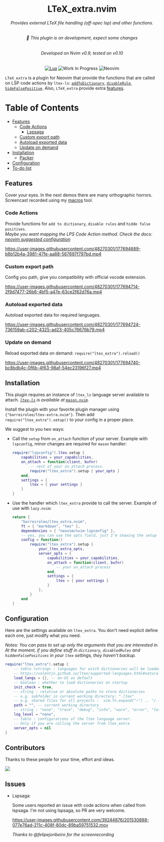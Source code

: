<!-- LTeX: language=en-US -->
<div align="center">

# LTeX_extra.nvim
<h6>Provides external LTeX file handling (off-spec lsp) and other functions.</h6>
<h6>🚧 This plugin is on development, expect some changes</h6>
<h6>Developed on Nvim v0.9, tested on v0.10</h6>


[![Lua](https://img.shields.io/badge/Lua-blue.svg?style=for-the-badge&logo=lua)](http://www.lua.org)
![Work In Progress](https://img.shields.io/badge/Work%20In%20Progress-orange?style=for-the-badge)
![Neovim](https://img.shields.io/badge/NeoVim-%2357A143.svg?&style=for-the-badge&logo=neovim&logoColor=white)
<!-- [![Neovim Nightly](https://img.shields.io/badge/Neovim%20Nightly-green.svg?style=for-the-badge&logo=neovim)](https://neovim.io) -->
</div>

`LTeX_extra` is a plugin for Neovim that provide the functions that are called on LSP code actions by `ltex-ls`:
[`addToDictionary`](https://valentjn.github.io/ltex/ltex-ls/server-usage.html#_ltexhidefalsepositives-client),
[`disableRule`](https://valentjn.github.io/ltex/ltex-ls/server-usage.html#_ltexdisablerules-client),
[`hideFalsePositive`](https://valentjn.github.io/ltex/ltex-ls/server-usage.html#_ltexaddtodictionary-client).
Also, `LTeX_extra` provide extra [features](#features).


# Table of Contents

- [Features](#features)
    - [Code Actions](#code-actions)
        - [Lspsaga](#lspsaga)
    - [Custom export path](#custom-export-path)
    - [Autoload exported data](#autoload-exported-data)
    - [Update on demand](#update-on-demand)
- [Installation](#installation)
    - [Packer](#packer)
- [Configuration](#configuration)
- [To-do list](#to-do-list)

## Features
Cover your eyes. In the next demos there are many orthographic horrors.
Screencast recorded using my [macros](https://github.com/barreiroleo/macros) tool.

### Code Actions
Provide functions for `add to dictionary`, `disable rules` and `hidde false positives`.\
*Maybe you want mapping the LPS Code Action method.
Check the docs: [neovim suggested configuration](https://github.com/neovim/nvim-lspconfig#suggested-configuration)*

https://user-images.githubusercontent.com/48270301/177694689-b6b12b4a-3981-47fe-aa88-567697f797bd.mp4

### Custom export path
Config you path, give you compatibility with official vscode extension.

https://user-images.githubusercontent.com/48270301/177694714-2f9d7477-26b6-4bf5-a47e-63ce2f82d76a.mp4

### Autoload exported data
Autoload exported data for required languages.

https://user-images.githubusercontent.com/48270301/177694724-736159ab-c202-4325-ad23-405c76676b79.mp4

### Update on demand
Reload exported data on demand: `require("ltex_extra").reload()`

https://user-images.githubusercontent.com/48270301/177694740-bc8bdb4c-0f6b-4f63-98af-54ec23196f27.mp4

## Installation
This plugin requires an instance of `ltex_ls` language server available to attach.
*[`ltex-ls`](https://github.com/valentjn/ltex-ls) is available at [`mason.nvim`](https://github.com/williamboman/mason.nvim).*

Install the plugin with your favorite plugin manager using `{"barreiroleo/ltex-extra.nvim"}`.
Then add `require("ltex_extra").setup()` to your config in a proper place.

We suggest to you two ways:
- Call the `setup` from `on_attach` function of your server. Example with
`lspconfig`, minor changes are required for `mason` handler:
    ```lua
    require("lspconfig").ltex.setup {
        capabilities = your_capabilities,
        on_attach = function(client, bufnr)
            -- rest of your on_attach process.
            require("ltex_extra").setup { your_opts }
        end,
        settings = {
            ltex = { your settings }
        }
    }
    ```
- Use the handler which `ltex_extra` provide to call the server. Example of use with `lazy.nvim`:

    ```lua
    return {
        "barreiroleo/ltex_extra.nvim",
        ft = { "markdown", "tex" },
        dependencies = { "neovim/nvim-lspconfig" },
        -- yes, you can use the opts field, just I'm showing the setup explicitly
        config = function()
            require("ltex_extra").setup {
                your_ltex_extra_opts,
                server_opts = {
                    capabilities = your_capabilities,
                    on_attach = function(client, bufnr)
                        -- your on_attach process
                    end,
                    settings = {
                        ltex = { your settings }
                    }
                },
            }
        end
    }
    ```

## Configuration

Here are the settings available on `ltex_extra`. You don't need explicit define each
one, just modify what you need.

*Notes: You can pass to set up only the arguments that you are interested in.
At the moment, if you define stuff in `dictionary`, `disabledRules` and
`hiddenFalsePositives` in your `ltex` settings, they haven't backup.*

```lua
require("ltex_extra").setup {
    -- table <string> : languages for witch dictionaries will be loaded, e.g. { "es-AR", "en-US" }
    -- https://valentjn.github.io/ltex/supported-languages.html#natural-languages
    load_langs = {}, -- en-US as default
    -- boolean : whether to load dictionaries on startup
    init_check = true,
    -- string : relative or absolute paths to store dictionaries
    -- e.g. subfolder in current working directory: ".ltex"
    -- e.g. shared files for all projects :  vim.fn.expand("~") .. "/.local/share/ltex"
    path = "", -- current working directory
    -- string : "none", "trace", "debug", "info", "warn", "error", "fatal"
    log_level = "none",
    -- table : configurations of the ltex language server.
    -- Only if you are calling the server from ltex_extra
    server_opts = nil
}
```

## Contributors

Thanks to these people for your time, effort and ideas.

<a href="https://github.com/barreiroleo/ltex_extra.nvim/graphs/contributors">
  <img src="https://contrib.rocks/image?repo=barreiroleo/ltex_extra.nvim" />
</a>

## Issues
- Lspsaga:

    Some users reported an issue with code actions when called from lspsaga.
    I'm not using lspsaga, so PR are very welcome.

    https://user-images.githubusercontent.com/39244876/201530888-077e76ad-211c-408f-80dc-89ba59751532.mov

    _Thanks to @felipejoribeiro for the screenrecording_

